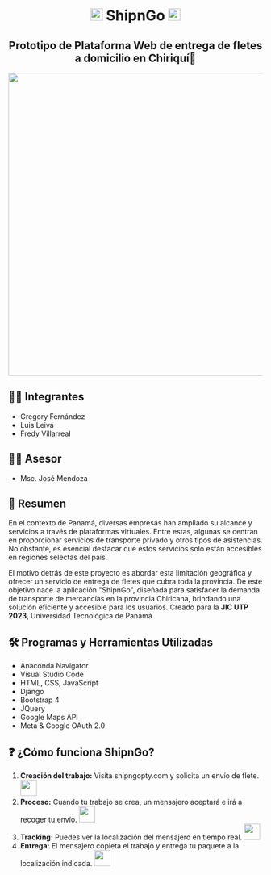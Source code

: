 <div align= "center">
  <h1><img src="https://cdn.discordapp.com/attachments/1059340932018864149/1148016787863130113/XX-chiriqui_province-modified.png" width="24px"> ShipnGo <img src="https://cdn.discordapp.com/attachments/1059340932018864149/1148016787863130113/XX-chiriqui_province-modified.png" width="24px"></h1>
</div>

<div align= "center">
  <h2>Prototipo de Plataforma Web de entrega de fletes a domicilio en Chiriquí🚚</h2>
  <img src="https://cdn.discordapp.com/attachments/1059340932018864149/1147983656430878781/image.png" width="600px">
</div>

## 👨‍💻 Integrantes

- Gregory Fernández
- Luis Leiva
- Fredy Villarreal

## 👨‍🏫 Asesor

- Msc. José Mendoza
  
## 📖 Resumen

En el contexto de Panamá, diversas empresas han ampliado su alcance y servicios a través de plataformas virtuales. Entre estas, algunas se centran en proporcionar servicios de transporte privado y otros tipos de asistencias. No obstante, es esencial destacar que estos servicios solo están accesibles en regiones selectas del país.

El motivo detrás de este proyecto es abordar esta limitación geográfica y ofrecer un servicio de entrega de fletes que cubra toda la provincia. De este objetivo nace la aplicación "ShipnGo", diseñada para satisfacer la demanda de transporte de mercancías en la provincia Chiricana, brindando una solución eficiente y accesible para los usuarios. Creado para la **JIC UTP 2023**, Universidad Tecnológica de Panamá.

## 🛠 Programas y Herramientas Utilizadas

- Anaconda Navigator
- Visual Studio Code
- HTML, CSS, JavaScript
- Django
- Bootstrap 4
- JQuery
- Google Maps API
- Meta & Google OAuth 2.0

## ❓ ¿Cómo funciona ShipnGo?

1. **Creación del trabajo:** Visita shipngopty.com y solicita un envío de flete. <img src="https://cdn.discordapp.com/attachments/1059340932018864149/1148018445850525716/image.png" width="32px">
2. **Proceso:** Cuando tu trabajo se crea, un mensajero aceptará e irá a recoger tu envío. <img src="https://cdn.discordapp.com/attachments/1059340932018864149/1148018461348462682/image.png" width="32px">
3. **Tracking:** Puedes ver la localización del mensajero en tiempo real. <img src="https://cdn.discordapp.com/attachments/1059340932018864149/1148018473843294288/image.png" width="32px">
4. **Entrega:** El mensajero copleta el trabajo y entrega tu paquete a la localización indicada. <img src="https://cdn.discordapp.com/attachments/1059340932018864149/1148018491727822948/image.png" width="32px">

